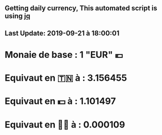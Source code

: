 ## Getting daily currency, This automated script is using [jq](https://stedolan.github.io/jq/)
## Last Update:  2019-09-21 à 18:00:01
 # Monaie de base : 1 "EUR" 💶 
 # Equivaut en 🇹🇳 à :  3.156455 
 # Equivaut en 💵 à : 1.101497
 # Equivaut en 🐱‍💻 à :  0.000109
